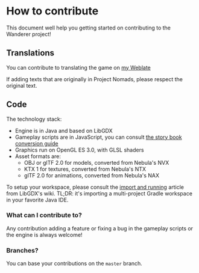 # How to contribute

This document well help you getting started on contributing to the Wanderer project!

## Translations

You can contribute to translating the game on [my Weblate](https://weblate.vinceh121.me/)

If adding texts that are originally in Project Nomads, please respect the original text.

## Code

The technology stack:
 - Engine is in Java and based on LibGDX
 - Gameplay scripts are in JavaScript, you can consult [the story book conversion guide](/book-part-conversion-guide.md)
 - Graphics run on OpenGL ES 3.0, with GLSL shaders
 - Asset formats are:
   - OBJ or glTF 2.0 for models, converted from Nebula's NVX
   - KTX 1 for textures, converted from Nebula's NTX
   - glTF 2.0 for animations, converted from Nebula's NAX

To setup your workspace, please consult the [import and running](https://libgdx.com/wiki/start/import-and-running) article from LibGDX's wiki.
TL;DR: it's importing a multi-project Gradle workspace in your favorite Java IDE.

### What can I contribute to?

Any contribution adding a feature or fixing a bug in the gameplay scripts or the engine is always welcome!

### Branches?

You can base your contributions on the `master` branch.

